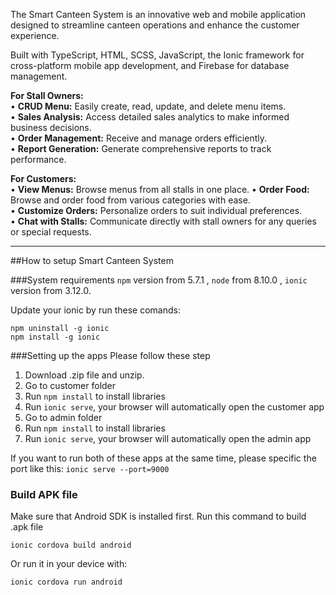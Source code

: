 The Smart Canteen System is an innovative web and mobile application designed to streamline canteen operations and enhance the customer experience. 

Built with TypeScript, HTML, SCSS, JavaScript, the Ionic framework for cross-platform mobile app development, and Firebase for database management.

**For Stall Owners:**        
  • **CRUD Menu:** Easily create, read, update, and delete menu items.    
  • **Sales Analysis:** Access detailed sales analytics to make informed business decisions.         
  • **Order Management:** Receive and manage orders efficiently.  
  • **Report Generation:** Generate comprehensive reports to track performance.

**For Customers:**     
  • **View Menus:** Browse menus from all stalls in one place.
  • **Order Food:** Browse and order food from various categories with ease.      
  • **Customize Orders:** Personalize orders to suit individual preferences.     
  • **Chat with Stalls:** Communicate directly with stall owners for any queries or special requests.      

--------------------------------------------------------------------------------------------------------
##How to setup Smart Canteen System

###System requirements
 `npm` version from 5.7.1 , `node` from 8.10.0 , `ionic` version from 3.12.0.
 
Update your ionic by run these comands:
```
npm uninstall -g ionic
npm install -g ionic
```

###Setting up the apps
Please follow these step

1. Download .zip file and unzip.
2. Go to customer folder  
3. Run ```npm install``` to install libraries
4. Run ```ionic serve```, your browser will automatically open the customer app
5. Go to admin folder  
6. Run ```npm install``` to install libraries
7. Run ```ionic serve```, your browser will automatically open the admin app

If you want to run both of these apps at the same time, please specific the port like this:
```ionic serve --port=9000```

### Build APK file
Make sure that Android SDK is installed first.
Run this command to build .apk file
```
ionic cordova build android
```
Or run it in your device with:
```
ionic cordova run android
```
